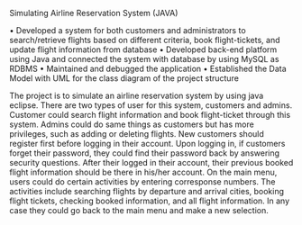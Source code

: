 Simulating Airline Reservation System (JAVA)

• Developed a system for both customers and administrators to search/retrieve flights based on different criteria,
book flight-tickets, and update flight information from database
• Developed back-end platform using Java and connected the system with database by using MySQL as RDBMS
• Maintained and debugged the application
• Established the Data Model with UML for the class diagram of the project structure


The project is to simulate an airline reservation system by using java eclipse. 
There are two types of user for this system, customers and admins. 
Customer could search flight information and book flight-ticket through this system. 
Admins could do  same things as customers but has more privileges, such as adding or deleting flights. 
New customers should register first before logging in their account. 
Upon logging in, if customers forget their password, they could find their password back by answering security questions. 
After their logged in their account, their previous booked flight information should be there in his/her account. 
On the main menu, users could do certain activities by entering corresponse numbers. 
The activities include searching flights by departure and arrival cities, booking flight tickets, checking booked information, and all flight information. 
In any case they could go back to the main menu and make a new selection. 
